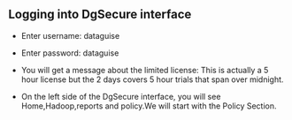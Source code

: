 ## Logging into DgSecure interface

* Enter username: dataguise

* Enter password: dataguise

* You will get a message about the limited license:
  This is actually a 5 hour license but the 2 days covers 5 hour trials that span over midnight.
  
* On the left side of the DgSecure interface, you will see Home,Hadoop,reports and policy.We will start with the Policy Section.